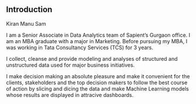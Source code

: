 




## Introduction

Kiran Manu Sam

I am a Senior Associate in Data Analytics team of Sapient’s Gurgaon office. I am an MBA graduate with a major in Marketing. Before pursuing my MBA, I was working in Tata Consultancy Services (TCS) for 3 years.

I collect, cleanse and provide modeling and analyses of structured and unstructured data used for major business initiatives.

I make decision making an absolute pleasure and make it convenient for the clients, stakeholders and the top decision makers to follow the best course of action by slicing and dicing the data and make Machine Learning models whose results are displayed in attracive dashboards.



